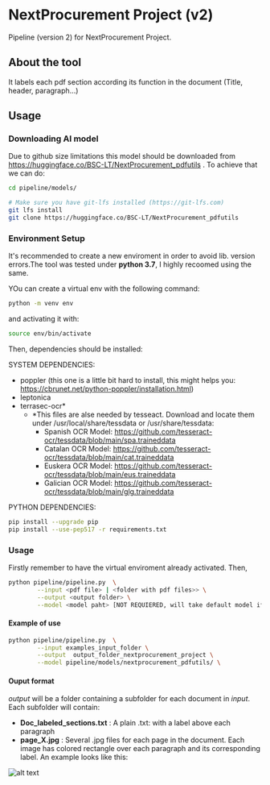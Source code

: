 # NextProcurement Project (v2)

Pipeline (version 2) for NextProcurement Project.


## About the tool
It labels each pdf section according its function in the document (Title, header, paragraph...)

## Usage

### Downloading AI model

Due to github size limitations this model should be downloaded from https://huggingface.co/BSC-LT/NextProcurement_pdfutils . To achieve that we can do:


```bash
cd pipeline/models/

# Make sure you have git-lfs installed (https://git-lfs.com)
git lfs install
git clone https://huggingface.co/BSC-LT/NextProcurement_pdfutils
```


### Environment Setup
It's recommended to create a new enviroment in order to avoid lib. version errors.The tool was tested under **python 3.7**, I highly recoomed using the same.

YOu can create a virtual env with the following command:

```bash
python -m venv env 
```

and activating it with:


```bash
source env/bin/activate
```

Then, dependencies should be installed:



SYSTEM DEPENDENCIES:
 - poppler (this one is a little bit hard to install, this might helps you: https://cbrunet.net/python-poppler/installation.html)
 - leptonica
 - terrasec-ocr*
   - *This files are alse needed by tesseact. Download and locate them under /usr/local/share/tessdata or /usr/share/tessdata:
     - Spanish OCR Model: https://github.com/tesseract-ocr/tessdata/blob/main/spa.traineddata
     - Catalan OCR Model: https://github.com/tesseract-ocr/tessdata/blob/main/cat.traineddata
     - Euskera OCR Model: https://github.com/tesseract-ocr/tessdata/blob/main/eus.traineddata
     - Galician OCR Model: https://github.com/tesseract-ocr/tessdata/blob/main/glg.traineddata



PYTHON DEPENDENCIES:
```bash
pip install --upgrade pip
pip install --use-pep517 -r requirements.txt
```






### Usage
Firstly remember to have the virtual enviroment already activated. Then,

```bash
python pipeline/pipeline.py  \
        --input <pdf file> | <folder with pdf files>> \
        --output <output folder> \
        --model <model paht> [NOT REQUIERED, will take default model if not specified] (desired model classify the sections (excluding tables) (title, header,etc.) )
```

#### Example of use

```bash
python pipeline/pipeline.py  \
        --input examples_input_folder \
        --output  output_folder_nextprocurement_project \
        --model pipeline/models/nextprocurement_pdfutils/ \
```
#### Ouput format

*output* will be a folder containing a subfolder for each document in *input*. Each subfolder will contain:
- **Doc_labeled_sections.txt** : A plain .txt:  with a label above each paragraph
- **page_X.jpg** : Several .jpg files for each page in the document. Each image has colored rectangle over each paragraph and its corresponding label. An example looks like this:

![alt text](https://github.com/TeMU-BSC/NextProcurement_v2/blob/main/img/page_0.jpg "Example of an page_X.jpg")




